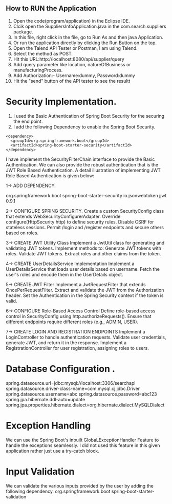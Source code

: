 ## How to RUN the Application
1. Open the code(program/application) in the Eclipse IDE.
2. Clcik open the SuppliersInfoApplication.java in the com.search.suppliers package.
3. In this file, right click in the file, go to Run As and then java Application.
4. Or run the application directly by clicking the Run Button on the top.
5. Open the Talend API Tester or Postman, I am using Talend.
6. Select the method as POST.
7. Hit this URL:http://localhost:8080/api/supplier/query
8. Add query parameter like location, natureOfBusiness or manufacturingProcess.
9. Add Authorization:- Username:dummy, Password:dummy
10. Hit the "send" button of the API tester to see the resultt

# Security Implementation.
1. I used the Basic Authentication of Spring Boot Security for the securing the end point.
2. I add the following Dependency to enable the Spring Boot Security.
```
<dependency>
  <groupId>org.springframework.boot</groupId>
  <artifactId>spring-boot-starter-security</artifactId>
</dependency>
```
I have implement the SecurityFilterChain interface to provide the Basic Authentication.
We can also provide the robust authentication that is the JWT Role Based Authentication.
A detail illustration of implementing JWT Role Based Authentication is given below:

1-> ADD DEPENDENCY.

<dependency>
 <groupId>org.springframework.boot</groupId>
 <artifactId>spring-boot-starter-security</artifactId>
</dependency>
<dependency>
 <groupId>io.jsonwebtoken</groupId>
 <artifactId>jjwt</artifactId>
 <version>0.9.1</version>
</dependency>

2-> CONFIGURE SPRING SECURITY.
Create a custom SecurityConfig class that extends WebSecurityConfigurerAdapter.
Override configure(HttpSecurity http) to define security rules.
Disable CSRF for stateless sessions.
Permit /login and /register endpoints and secure others based on roles.

3-> CREATE JWT Utility Class
Implement a JwtUtil class for generating and validating JWT tokens.
Implement methods to:
Generate JWT tokens with roles.
Validate JWT tokens.
Extract roles and other claims from the token.

4-> CREATE UserDetailsService Implementation
Implement a UserDetailsService that loads user details based on username.
Fetch the user's roles and encode them in the UserDetails object.

5-> CREATE JWT Filter
Implement a JwtRequestFilter that extends OncePerRequestFilter.
Extract and validate the JWT from the Authorization header.
Set the Authentication in the Spring Security context if the token is valid.

6-> CONFIGURE Role-Based Access Control
Define role-based access control in SecurityConfig using http.authorizeRequests().
Ensure that different endpoints require different roles (e.g., ADMIN, USER).

7-> CREATE LOGIN AND REGISTRATION ENDPOINTS
Implement a LoginController to handle authentication requests.
Validate user credentials, generate JWT, and return it in the response.
Implement a RegistrationController for user registration, assigning roles to users.

# Database Configuration .
spring.datasource.url=jdbc:mysql://localhost:3306/searchapi
spring.datasource.driver-class-name=com.mysql.cj.jdbc.Driver
spring.datasource.username=abc
spring.datasource.password=abc123
spring.jpa.hibernate.ddl-auto=update
spring.jpa.properties.hibernate.dialect=org.hibernate.dialect.MySQLDialect

# Exception Handling
We can use the Spring Boot's inbuilt GlobaLExceptionHandler Feature to handle the exceptions seamlessly.
I did not used this feature in this given application rather just use a try-catch block.

# Input Validation
We can validate the various inputs provided by the user by adding the following dependency.
<dependency>
 <groupId>org.springframework.boot</groupId>
 <artifactId>spring-boot-starter-validation</artifactId>
</dependency>
